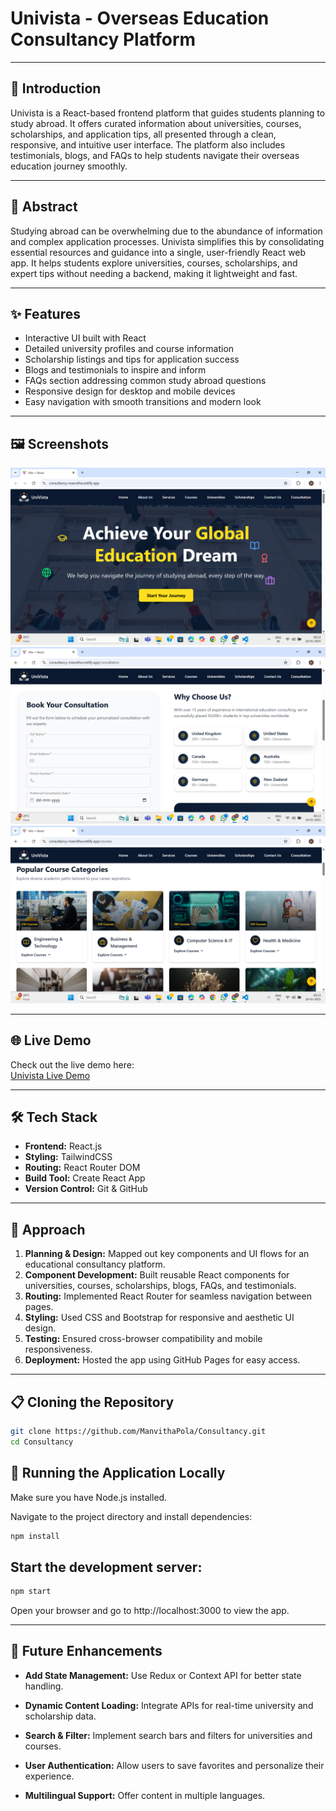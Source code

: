 # Univista - Overseas Education Consultancy Platform

---

## 📖 Introduction

Univista is a React-based frontend platform that guides students planning to study abroad. It offers curated information about universities, courses, scholarships, and application tips, all presented through a clean, responsive, and intuitive user interface. The platform also includes testimonials, blogs, and FAQs to help students navigate their overseas education journey smoothly.

---

## 📜 Abstract

Studying abroad can be overwhelming due to the abundance of information and complex application processes. Univista simplifies this by consolidating essential resources and guidance into a single, user-friendly React web app. It helps students explore universities, courses, scholarships, and expert tips without needing a backend, making it lightweight and fast.

---

## ✨ Features

- Interactive UI built with React  
- Detailed university profiles and course information  
- Scholarship listings and tips for application success  
- Blogs and testimonials to inspire and inform  
- FAQs section addressing common study abroad questions  
- Responsive design for desktop and mobile devices  
- Easy navigation with smooth transitions and modern look  

---

## 🖼️ Screenshots

![Homepage](src/assets/screenshot1.png)  
![Homepage](src/assets/screenshot2.png)  
![Homepage](src/assets/screenshot3.png)  

---

## 🌐 Live Demo

Check out the live demo here:  
[Univista Live Demo](https://github.com/ManvithaPola/Consultancy)  

---

## 🛠️ Tech Stack

- **Frontend:** React.js  
- **Styling:** TailwindCSS
- **Routing:** React Router DOM  
- **Build Tool:** Create React App  
- **Version Control:** Git & GitHub  

---

## 🧠 Approach

1. **Planning & Design:** Mapped out key components and UI flows for an educational consultancy platform.  
2. **Component Development:** Built reusable React components for universities, courses, scholarships, blogs, FAQs, and testimonials.  
3. **Routing:** Implemented React Router for seamless navigation between pages.  
4. **Styling:** Used CSS and Bootstrap for responsive and aesthetic UI design.  
5. **Testing:** Ensured cross-browser compatibility and mobile responsiveness.  
6. **Deployment:** Hosted the app using GitHub Pages for easy access.  

---

## 📋 Cloning the Repository

```bash
git clone https://github.com/ManvithaPola/Consultancy.git
cd Consultancy
```
## 🚀 Running the Application Locally

Make sure you have Node.js installed.

Navigate to the project directory and install dependencies:

```bash
npm install
```
## Start the development server:

```bash
npm start
```

Open your browser and go to http://localhost:3000 to view the app.

---

## 🔮 Future Enhancements

- **Add State Management:** Use Redux or Context API for better state handling.

- **Dynamic Content Loading:** Integrate APIs for real-time university and scholarship data.

- **Search & Filter:** Implement search bars and filters for universities and courses.

- **User Authentication:** Allow users to save favorites and personalize their experience.

- **Multilingual Support:** Offer content in multiple languages.
